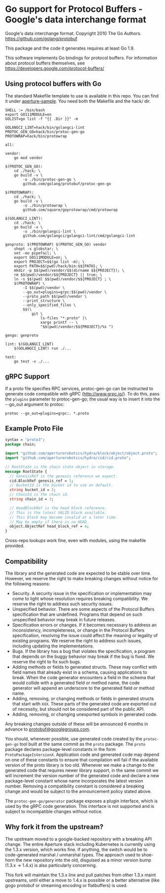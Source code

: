 # Go support for Protocol Buffers - Google's data interchange format

Google's data interchange format.
Copyright 2010 The Go Authors.
https://github.com/golang/protobuf

This package and the code it generates requires at least Go 1.9.

This software implements Go bindings for protocol buffers.  For
information about protocol buffers themselves, see
	https://developers.google.com/protocol-buffers/

## Using protocol buffers with Go ##

The standard Makefile template to use is available in this repo. You can find it
under [aperture-sample](./aperture-sample). You need both the Makefile and the
hack/ dir.

```
SHELL := /bin/bash
export GO111MODULE=on
GOLIST=go list -f "{{ .Dir }}" -m

GOLANGCI_LINT=hack/bin/golangci-lint
PROTOC_GEN_GO=hack/bin/protoc-gen-go
PROTOWRAP=hack/bin/protowrap

all:

vendor:
	go mod vendor

$(PROTOC_GEN_GO):
	cd ./hack; \
	go build -v \
		-o ./bin/protoc-gen-go \
		github.com/golang/protobuf/protoc-gen-go

$(PROTOWRAP):
	cd ./hack; \
	go build -v \
		-o ./bin/protowrap \
		github.com/square/goprotowrap/cmd/protowrap

$(GOLANGCI_LINT):
	cd ./hack; \
	go build -v \
		-o ./bin/golangci-lint \
		github.com/golangci/golangci-lint/cmd/golangci-lint

genproto: $(PROTOWRAP) $(PROTOC_GEN_GO) vendor
	shopt -s globstar; \
	set -eo pipefail; \
	export GO111MODULE=on; \
	export PROJECT=$$(go list -m); \
	export PATH=$$(pwd)/hack/bin:$${PATH}; \
	mkdir -p $$(pwd)/vendor/$$(dirname $${PROJECT}); \
	rm $$(pwd)/vendor/$${PROJECT} || true; \
	ln -s $$(pwd) $$(pwd)/vendor/$${PROJECT} ; \
	$(PROTOWRAP) \
		-I $$(pwd)/vendor \
		--go_out=plugins=grpc:$$(pwd)/vendor \
		--proto_path $$(pwd)/vendor \
		--print_structure \
		--only_specified_files \
		$$(\
			git \
				ls-files "*.proto" |\
				xargs printf -- \
				"$$(pwd)/vendor/$${PROJECT}/%s ")

gengo: genproto

lint: $(GOLANGCI_LINT)
	$(GOLANGCI_LINT) run ./...

test:
	go test -v ./...
```

## gRPC Support ##

If a proto file specifies RPC services, protoc-gen-go can be instructed to
generate code compatible with gRPC (http://www.grpc.io/). To do this, pass
the `plugins` parameter to protoc-gen-go; the usual way is to insert it into
the --go_out argument to protoc:

	protoc --go_out=plugins=grpc:. *.proto

## Example Proto File

```proto
syntax = "proto3";
package chain;

import "github.com/aperturerobotics/hydra/block/object/object.proto";
import "github.com/aperturerobotics/hydra/cid/cid.proto";

// RootState is the chain state object in storage.
message RootState {
  // GenesisRef is the genesis reference we expect.
  cid.BlockRef genesis_ref = 1;
  // BucketId is the bucket id to use on default.
  string bucket_id = 2;
  // ChainId is the chain id.
  string chain_id = 3;

  // HeadBlockRef is the head block reference.
  // This is the latest VALID block available.
  // This block may become invalid at a later time.
  // May be empty if there is no HEAD.
  object.ObjectRef head_block_ref = 4;
}
```

Cross-repo lookups work fine, even with modules, using the makefile provided.

## Compatibility ##

The library and the generated code are expected to be stable over time.
However, we reserve the right to make breaking changes without notice for the
following reasons:

- Security. A security issue in the specification or implementation may come to
  light whose resolution requires breaking compatibility. We reserve the right
  to address such security issues.
- Unspecified behavior.  There are some aspects of the Protocol Buffers
  specification that are undefined.  Programs that depend on such unspecified
  behavior may break in future releases.
- Specification errors or changes. If it becomes necessary to address an
  inconsistency, incompleteness, or change in the Protocol Buffers
  specification, resolving the issue could affect the meaning or legality of
  existing programs.  We reserve the right to address such issues, including
  updating the implementations.
- Bugs.  If the library has a bug that violates the specification, a program
  that depends on the buggy behavior may break if the bug is fixed.  We reserve
  the right to fix such bugs.
- Adding methods or fields to generated structs.  These may conflict with field
  names that already exist in a schema, causing applications to break.  When the
  code generator encounters a field in the schema that would collide with a
  generated field or method name, the code generator will append an underscore
  to the generated field or method name.
- Adding, removing, or changing methods or fields in generated structs that
  start with `XXX`.  These parts of the generated code are exported out of
  necessity, but should not be considered part of the public API.
- Adding, removing, or changing unexported symbols in generated code.

Any breaking changes outside of these will be announced 6 months in advance to
protobuf@googlegroups.com.

You should, whenever possible, use generated code created by the `protoc-gen-go`
tool built at the same commit as the `proto` package.  The `proto` package
declares package-level constants in the form `ProtoPackageIsVersionX`.
Application code and generated code may depend on one of these constants to
ensure that compilation will fail if the available version of the proto library
is too old.  Whenever we make a change to the generated code that requires newer
library support, in the same commit we will increment the version number of the
generated code and declare a new package-level constant whose name incorporates
the latest version number.  Removing a compatibility constant is considered a
breaking change and would be subject to the announcement policy stated above.

The `protoc-gen-go/generator` package exposes a plugin interface,
which is used by the gRPC code generation. This interface is not
supported and is subject to incompatible changes without notice.

## Why fork it from the upstream?

The upstream moved to a google-backed repository with a breaking API change. The
entire Aperture stack including Kubernetes is currently using the 1.3.x version,
which works fine. If anything, the switch would be to code-generated marshal /
unmarshal types. The approach used to shoe-horn the new repository into the old,
disguised as a minor version bump (1.3.x -> 1.4.x) is also particularly
concerning.

This fork will maintain the 1.3.x line and pull patches from other 1.3.x maint
upstreams, until either a move to 1.4.x is possible or a better alternative
(like gogo protobuf or streaming encoding or flatbuffers) is used.


